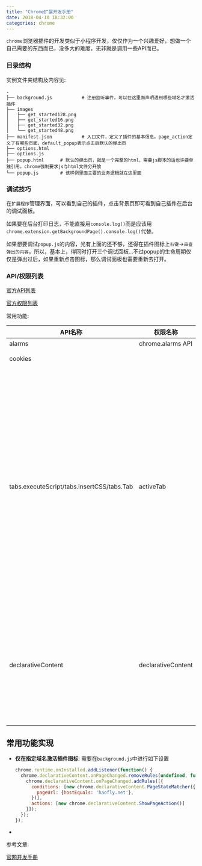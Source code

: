 ```yaml
---
title: "Chrome扩展开发手册"
date: 2018-04-10 18:32:00
categories: chrome
---
```


`chrome`浏览器插件的开发类似于小程序开发，仅仅作为一个兴趣爱好，想做一个自己需要的东西而已，没多大的难度，无非就是调用一些API而已。

### 目录结构

实例文件夹结构及内容见: []()

```shell
.
├── background.js			# 注册监听事件，可以在这里面声明遇到哪些域名才激活插件
├── images
│   ├── get_started128.png
│   ├── get_started16.png
│   ├── get_started32.png
│   └── get_started48.png
├── manifest.json			# 入口文件，定义了插件的基本信息。page_action定义了有哪些页面，default_popup表示点击后默认的弹出页
├── options.html
├── options.js
├── popup.html		# 默认的弹出页，就是一个完整的html，需要js脚本的话也许要单独引用。chrome强制要求js与html文件分开放
└── popup.js		# 该样例里面主要的业务逻辑就在这里面
```

### 调试技巧

在`扩展程序`管理界面，可以看到自己的插件，点击背景页即可看到自己插件在后台的调试面板。

如果要在后台打印日志，不能直接用`console.log()`而是应该用`    chrome.extension.getBackgroundPage().console.log()`代替。

如果想要调试`popup.js`的内容，光有上面的还不够，还得在插件图标上`右键`->`审查弹出的内容`，所以，基本上，得同时打开三个调试面板…不过popup的生命周期仅仅是弹出过后，如果重新点击图标，那么调试面板也需要重新去打开。

### API/权限列表

[官方API列表](https://developers.chrome.com/extensions/api_index)

[官方权限列表](https://developer.chrome.com/apps/declare_permissions)

常用功能:

| API名称                                    | 权限名称           | 描述                                                         |
| ------------------------------------------ | ------------------ | ------------------------------------------------------------ |
| alarms                                     | chrome.alarms API  | 通知                                                         |
| cookies                                    |                    | 操作cookie                                                   |
| tabs.executeScript/tabs.insertCSS/tabs.Tab | activeTab          | 使用户在调用扩展程序时(如单击浏览器按钮)能够访问当前活动的标签页。这样可以不用申明对哪些网站有持续的访问权限，而是用户点击的时候才有访问标签页的权限 |
| declarativeContent                         | declarativeContent | 根据网页URL和内容以及CSS来展示页面按钮，而不需要读取网页内容的权限。 |

## 常用功能实现

- **仅在指定域名激活插件图标**: 需要在`background.js`中进行如下设置

  ```javascript
  chrome.runtime.onInstalled.addListener(function() {
    chrome.declarativeContent.onPageChanged.removeRules(undefined, function() {
      chrome.declarativeContent.onPageChanged.addRules([{
        conditions: [new chrome.declarativeContent.PageStateMatcher({
          pageUrl: {hostEquals: 'haofly.net'},
        })],
        actions: [new chrome.declarativeContent.ShowPageAction()]
      }]);
    });
  });
  ```

- ​

参考文章:

[官网开发手册](https://developer.chrome.com/extensions/getstarted)

